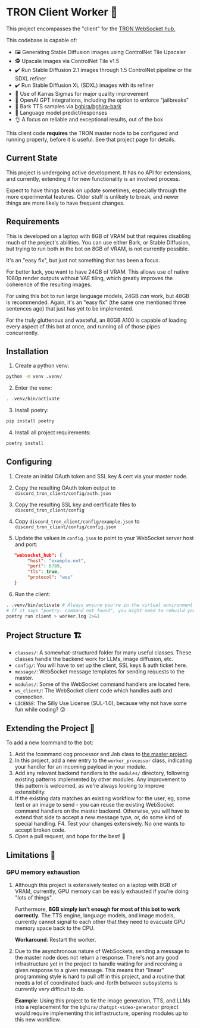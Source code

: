 # TRON Client Worker 🤖

This project encompasses the "client" for the [TRON WebSocket hub.](https://github.com/bghira/discord-tron-master)

This codebase is capable of:

* 🖼 Generating Stable Diffusion images using ControlNet Tile Upscaler
* 🕵 Upscale images via ControlNet Tile v1.5
* ✔️ Run Stable Diffusion 2.1 images through 1.5 ControlNet pipeline or the SDXL refiner
* ✔️ Run Stable Diffusion XL (SDXL) images with its refiner
* 🔢 Use of Karras Sigmas for major quality improvement
* 🙊 OpenAI GPT integrations, including the option to enforce "jailbreaks"
* 📢 Bark TTS samples via [bghira/bghira-bark](https://github.com/bghira/bghira-bark)
* 📖 Language model predict/responses
* 👌 A focus on reliable and exceptional results, out of the box

This client code **requires** the TRON master node to be configured and
running properly, before it is useful. See that project page for details.

## Current State

This project is undergoing active development. It has no API for extensions, 
and currently, extending it for new functionality is an involved process.

Expect to have things break on update sometimes, especially through the
more experimental features. Older stuff is unlikely to break, and newer
things are more likely to have frequent changes.

## Requirements

This is developed on a laptop with 8GB of VRAM but that requires disabling
much of the project's abilities. You can use either Bark, or Stable Diffusion, 
but trying to run both in the bot on 8GB of VRAM, is not currently possible.

It's an "easy fix", but just not something that has been a focus.

For better luck, you want to have 24GB of VRAM. This allows use of native
1080p render outputs without VAE tiling, which greatly improves the coherence
of the resulting images.

For using this bot to run large language models, 24GB *can* work, but 48GB
is recommended. Again, it's an "easy fix" (the same one mentioned three
sentences ago) that just has yet to be implemented.

For the truly gluttenous and wasteful, an 80GB A100 is capable of loading
every aspect of this bot at once, and running all of those pipes concurrently.

## Installation

1. Create a python venv:

```bash
python -m venv .venv/
```

2. Enter the venv:

```bash
. .venv/bin/activate
```

3. Install poetry:

```bash
pip install poetry
```

4. Install all project requirements:

```bash
poetry install
```

## Configuring

1. Create an initial OAuth token and SSL key & cert via your master node.

2. Copy the resulting OAuth token output to `discord_tron_client/config/auth.json`

3. Copy the resulting SSL key and certificate files to `discord_tron_client/config`

4. Copy `discord_tron_client/config/example.json` to `discord_tron_client/config/config.json`

5. Update the values in `config.json` to point to your WebSocket server host and port:

```json
   "websocket_hub": {
        "host": "example.net",
        "port": 6789,
        "tls": true,
        "protocol": "wss"
   }
```

6. Run the client:

```bash
. .venv/bin/activate # Always ensure you're in the virtual environment first.
# If it says "poetry: command not found", you might need to rebuild your venv.
poetry run client > worker.log 2>&1
```

## Project Structure 🏗️

* `classes/`: A somewhat-structured folder for many useful classes.
  These classes handle the backend work for LLMs, image diffusion, etc.
* `config/`: You will have to set up the client, SSL keys & auth ticket here.
* `message/`: WebSocket message templates for sending requests to the master.
* `modules/`: Some of the WebSocket command handlers are located here.
* `ws_client/`: The WebSocket client code which handles auth and connection.
* `LICENSE`: The Silly Use License (SUL-1.0), because why not have some fun
  while coding? 😜

## Extending the Project 🚀

To add a new !command to the bot:

1. Add the !command cog processor and Job class to [the master project](https://github.com/bghira/discord-tron-master).
2. In this project, add a new entry to the `worker_processor` class, indicating
   your handler for an incoming payload in your module.
3. Add any relevant backend handlers to the `modules/` directory, following
   existing patterns implemented by other modules. Any improvement to this
   pattern is welcomed, as we're always looking to improve extensibility.
4. If the existing data matches an existing workflow for the user, eg,
   some text or an image to send - you can reuse the existing WebSocket
   command handlers on the master backend. Otherwise, you will have to
   extend that side to accept a new message type, or, do some kind of special
   handling.
F4. Test your changes extensively. No one wants to accept broken code.
5. Open a pull request, and hope for the best! 🤞

## Limitations 😬

### GPU memory exhaustion

1. Although this project is extensively tested on a laptop with 8GB of VRAM,
   currently, GPU memory can be easily exhausted if you're doing "lots of things".

   Furthermore, **8GB simply isn't enough for most of this bot to work correctly.**
   The TTS engine, language models, and image models, currently cannot signal
   to each other that they need to evacuate GPU memory space back to the CPU.

   **Workaround**: Restart the worker.
2. Due to the asynchronous nature of WebSockets, sending a message to the
   master node does not return a response. There's not any good infrastructure
   yet in the project to handle waiting for and receiving a given response to
   a given message. This means that "linear" programming style is hard to
   pull off in this project, and a routine that needs a lot of coordinated
   back-and-forth between subsystems is currently very difficult to do.

   **Example**: Using this project to tie the image generation, TTS, and LLMs
   into a replacement for the `bghira/chatgpt-video-generator` project would
   require implementing this infrastructure, opening modules up to this
   new workflow.
